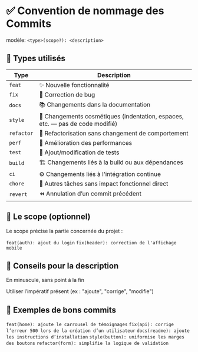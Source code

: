 # ✅ Convention de nommage des Commits

modèle: `<type>(scope?): <description>`

## 🔹 Types utilisés

| Type       | Description                                                                   |
| ---------- | ----------------------------------------------------------------------------- |
| `feat`     | ✨ Nouvelle fonctionnalité                                                    |
| `fix`      | 🐛 Correction de bug                                                          |
| `docs`     | 📚 Changements dans la documentation                                          |
| `style`    | 💄 Changements cosmétiques (indentation, espaces, etc. — pas de code modifié) |
| `refactor` | 🔧 Refactorisation sans changement de comportement                            |
| `perf`     | 🚀 Amélioration des performances                                              |
| `test`     | 🧪 Ajout/modification de tests                                                |
| `build`    | 🏗️ Changements liés à la build ou aux dépendances                             |
| `ci`       | ⚙️ Changements liés à l'intégration continue                                  |
| `chore`    | 🔩 Autres tâches sans impact fonctionnel direct                               |
| `revert`   | ⏪ Annulation d’un commit précédent                                           |

## 🔹 Le scope (optionnel)

Le scope précise la partie concernée du projet :

`feat(auth): ajout du login`
`fix(header): correction de l'affichage mobile`

## 🔹 Conseils pour la description

En minuscule, sans point à la fin

Utiliser l’impératif présent (ex : "ajoute", "corrige", "modifie")

## 🔹 Exemples de bons commits

`feat(home): ajoute le carrousel de témoignages`
`fix(api): corrige l’erreur 500 lors de la création d’un utilisateur`
`docs(readme): ajoute les instructions d’installation`
`style(button): uniformise les marges des boutons`
`refactor(form): simplifie la logique de validation`
